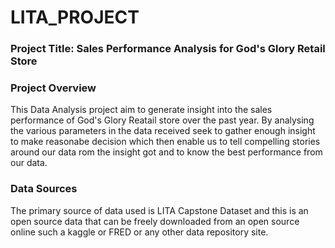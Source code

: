 # LITA_PROJECT
### Project Title: Sales Performance Analysis for God's Glory Retail Store

### Project Overview
This Data Analysis project aim to generate insight into the sales performance of God's Glory Reatail store over the past year. By analysing the various parameters in the data received seek to gather enough insight to make reasonabe decision which then enable us to tell compelling stories around our data rom the insight got and to know the best performance from our data.

### Data Sources
The primary source of data used is LITA Capstone Dataset and this is an open source data that can be freely downloaded from an open source online such a kaggle or FRED or any other data repository site.
